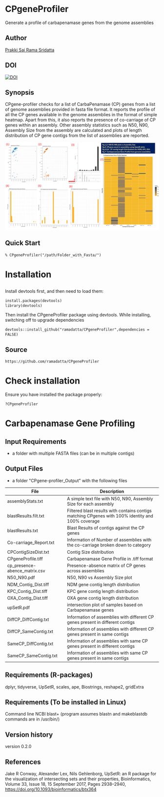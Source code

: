 # CPgeneProfiler
Generate a profile of carbapenamase genes from the genome assemblies

## Author
[Prakki Sai Rama Sridatta](https://twitter.com/prakki_rama)

## DOI
[![DOI](https://zenodo.org/badge/257832752.svg)](https://zenodo.org/record/3767556)

## Synopsis

CPgene-profiler checks for a list of CarbaPenamase (CP) genes from a list of
 genome assemblies provided in fasta file format. It reports the profile of all
 the CP genes available in the genome assemblies in the format of simple heatmap.
 Apart from this, it also reports the presence of co-carriage of CP genes within
 an assembly. Other assembly statistics such as N50, N90, Assembly Size from the
 assembly are calculated and plots of length distribution of CP gene contigs from
 the list of assemblies are reported.

![Example of graphics created using the CPgeneProfiler](CPgeneProfiler_Output.png)

  ## Quick Start
```
% CPgeneProfiler("/path/Folder_with_Fasta/")
```

# Installation

## 
Install devtools first, and then need to load them:
```
install.packages(devtools)
library(devtools)
```

Then install the CPgeneProfiler package using devtools. While installing, switching off to upgrade dependencies
```
devtools::install_github("ramadatta/CPgeneProfiler",dependencies = FALSE)
```


## Source
```
https://github.com/ramadatta/CPgeneProfiler
```

# Check installation
Ensure you have installed the package properly:
```
?CPgeneProfiler
```
# Carbapenamase Gene Profiling

## Input Requirements
* a folder with multiple FASTA files (can be in multiple contigs)

## Output Files

* a folder "CPgene-profiler_Output" with the following files

File | Description
----------|--------------
assemblyStats.txt | A simple text file with N50, N90, Assembly Size for each assembly
blastResults.filt.txt | Filtered blast results with contains contigs matching CPgenes with 100% identity and 100% coverage
blastResults.txt | Blast Results of contigs against the CP genes
Co-carriage_Report.txt | Information of Number of assemblies with the co-carriage broken down to category
CPContigSizeDist.txt | Contig Size distribution
CPgeneProfile.tiff | Carbapenamase Gene Profile in .tiff format
cp_presence-abence_matrix.csv | Presence-absence matrix of CP genes across assemblies
N50_N90.pdf | N50, N90 vs Assembly Size plot
NDM_Contig_Dist.tiff | NDM gene contig length distribution
KPC_Contig_Dist.tiff | KPC gene contig length distribution
OXA_Contig_Dist.tiff | OXA gene contig length distribution
upSetR.pdf | intersection plot of samples based on Carbapenamase genes
DiffCP_DiffContig.txt | Information of assemblies with different CP genes present in different contigs
DiffCP_SameContig.txt | Information of assemblies with different CP genes present in same contigs 
SameCP_DiffContig.txt | Information of assemblies with same CP genes present in different contigs
SameCP_SameContig.txt | Information of assemblies with same CP genes present in same contigs

## Requirements (R-packages)
   dplyr,
	 tidyverse,
	 UpSetR,
	 scales,
	 ape,
	 Biostrings,
	 reshape2,
	 gridExtra
	 
## Requirements (To be installed in Linux)
Command line NCBI blast+ (program assumes blastn and makeblastdb commands are in /usr/bin/)

## Version history

version 0.2.0

## References

Jake R Conway, Alexander Lex, Nils Gehlenborg, UpSetR: an R package for the visualization of intersecting sets and their properties, Bioinformatics, Volume 33, Issue 18, 15 September 2017, Pages 2938–2940, https://doi.org/10.1093/bioinformatics/btx364
